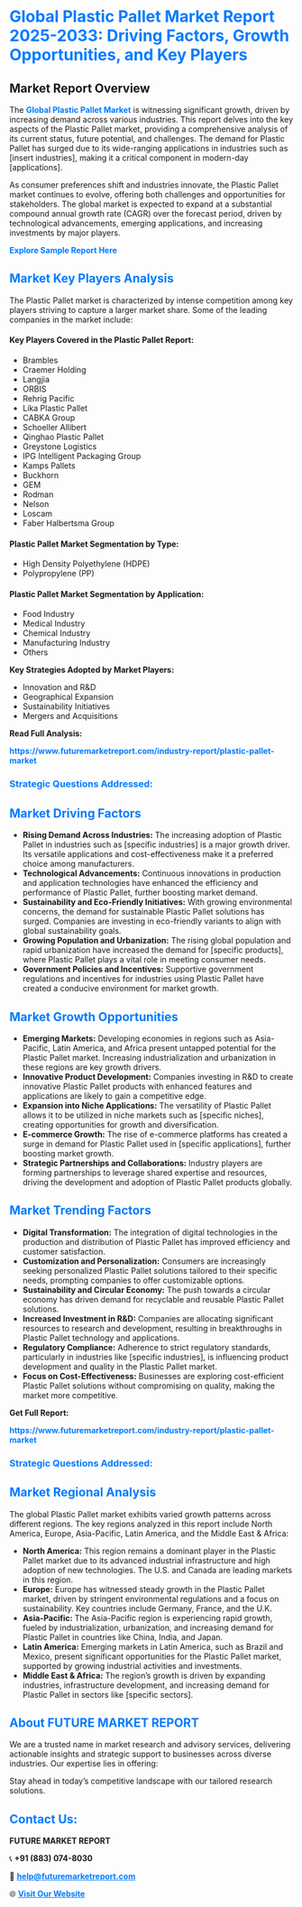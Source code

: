 <h1 style="color: #007BFF;">Global Plastic Pallet Market Report 2025-2033: Driving Factors, Growth Opportunities, and Key Players</h1>

<section id="overview">
<h2>Market Report Overview</h2>
<p>The <a href="https://www.futuremarketreport.com/industry-report/plastic-pallet-market" style="color: #007BFF; text-decoration: none;"><strong>Global Plastic Pallet Market</strong></a> is witnessing significant growth, driven by increasing demand across various industries. This report delves into the key aspects of the Plastic Pallet market, providing a comprehensive analysis of its current status, future potential, and challenges. The demand for Plastic Pallet has surged due to its wide-ranging applications in industries such as [insert industries], making it a critical component in modern-day [applications].</p>
<p>As consumer preferences shift and industries innovate, the Plastic Pallet market continues to evolve, offering both challenges and opportunities for stakeholders. The global market is expected to expand at a substantial compound annual growth rate (CAGR) over the forecast period, driven by technological advancements, emerging applications, and increasing investments by major players.</p>
</section>

<section id="overview">
<p><a href="https://www.futuremarketreport.com/request-sample/reportId=57173" style="color: #007BFF; text-decoration: none;"><strong>Explore Sample Report Here</strong></a></p>
</section>

<section id="key-players">
<h2 style="color: #007BFF;">Market Key Players Analysis</h2>
<p>The Plastic Pallet market is characterized by intense competition among key players striving to capture a larger market share. Some of the leading companies in the market include:</p>
<h4>Key Players Covered in the Plastic Pallet Report:</h4>
<ul><li>Brambles</li><li>Craemer Holding</li><li>Langjia</li><li>ORBIS</li><li>Rehrig Pacific</li><li>Lika Plastic Pallet</li><li>CABKA Group</li><li>Schoeller Allibert</li><li>Qinghao Plastic Pallet</li><li>Greystone Logistics</li><li>IPG Intelligent Packaging Group</li><li>Kamps Pallets</li><li>Buckhorn</li><li>GEM</li><li>Rodman</li><li>Nelson</li><li>Loscam</li><li>Faber Halbertsma Group</li></ul>
<h4>Plastic Pallet Market Segmentation by Type:</h4>
<ul><li>High Density Polyethylene (HDPE)</li><li>Polypropylene (PP)</li></ul>

<h4>Plastic Pallet Market Segmentation by Application:</h4>
<ul><li>Food Industry</li><li>Medical Industry</li><li>Chemical Industry</li><li>Manufacturing Industry</li><li>Others</li></ul>
<p><strong>Key Strategies Adopted by Market Players:</strong></p>
<ul>
<li>Innovation and R&D</li>
<li>Geographical Expansion</li>
<li>Sustainability Initiatives</li>
<li>Mergers and Acquisitions</li>
</ul>
</section>

<section>
<p><strong>Read Full Analysis: </strong></p><a href="https://www.futuremarketreport.com/industry-report/plastic-pallet-market" style="color: #007BFF; text-decoration: none;"><strong>https://www.futuremarketreport.com/industry-report/plastic-pallet-market</strong></a>
<h3 style="color: #007BFF;">Strategic Questions Addressed:</h3>
</section>

<section id="driving-factors">
<h2 style="color: #007BFF;">Market Driving Factors</h2>
<ul>
<li><strong>Rising Demand Across Industries:</strong> The increasing adoption of Plastic Pallet in industries such as [specific industries] is a major growth driver. Its versatile applications and cost-effectiveness make it a preferred choice among manufacturers.</li>
<li><strong>Technological Advancements:</strong> Continuous innovations in production and application technologies have enhanced the efficiency and performance of Plastic Pallet, further boosting market demand.</li>
<li><strong>Sustainability and Eco-Friendly Initiatives:</strong> With growing environmental concerns, the demand for sustainable Plastic Pallet solutions has surged. Companies are investing in eco-friendly variants to align with global sustainability goals.</li>
<li><strong>Growing Population and Urbanization:</strong> The rising global population and rapid urbanization have increased the demand for [specific products], where Plastic Pallet plays a vital role in meeting consumer needs.</li>
<li><strong>Government Policies and Incentives:</strong> Supportive government regulations and incentives for industries using Plastic Pallet have created a conducive environment for market growth.</li>
</ul>
</section>

<section id="growth-opportunities">
<h2 style="color: #007BFF;">Market Growth Opportunities</h2>
<ul>
<li><strong>Emerging Markets:</strong> Developing economies in regions such as Asia-Pacific, Latin America, and Africa present untapped potential for the Plastic Pallet market. Increasing industrialization and urbanization in these regions are key growth drivers.</li>
<li><strong>Innovative Product Development:</strong> Companies investing in R&D to create innovative Plastic Pallet products with enhanced features and applications are likely to gain a competitive edge.</li>
<li><strong>Expansion into Niche Applications:</strong> The versatility of Plastic Pallet allows it to be utilized in niche markets such as [specific niches], creating opportunities for growth and diversification.</li>
<li><strong>E-commerce Growth:</strong> The rise of e-commerce platforms has created a surge in demand for Plastic Pallet used in [specific applications], further boosting market growth.</li>
<li><strong>Strategic Partnerships and Collaborations:</strong> Industry players are forming partnerships to leverage shared expertise and resources, driving the development and adoption of Plastic Pallet products globally.</li>
</ul>
</section>

<section id="trending-factors">
<h2 style="color: #007BFF;">Market Trending Factors</h2>
<ul>
<li><strong>Digital Transformation:</strong> The integration of digital technologies in the production and distribution of Plastic Pallet has improved efficiency and customer satisfaction.</li>
<li><strong>Customization and Personalization:</strong> Consumers are increasingly seeking personalized Plastic Pallet solutions tailored to their specific needs, prompting companies to offer customizable options.</li>
<li><strong>Sustainability and Circular Economy:</strong> The push towards a circular economy has driven demand for recyclable and reusable Plastic Pallet solutions.</li>
<li><strong>Increased Investment in R&D:</strong> Companies are allocating significant resources to research and development, resulting in breakthroughs in Plastic Pallet technology and applications.</li>
<li><strong>Regulatory Compliance:</strong> Adherence to strict regulatory standards, particularly in industries like [specific industries], is influencing product development and quality in the Plastic Pallet market.</li>
<li><strong>Focus on Cost-Effectiveness:</strong> Businesses are exploring cost-efficient Plastic Pallet solutions without compromising on quality, making the market more competitive.</li>
</ul>
</section>

<section>
<p><strong>Get Full Report: </strong></p><a href="https://www.futuremarketreport.com/industry-report/plastic-pallet-market" style="color: #007BFF; text-decoration: none;"><strong>https://www.futuremarketreport.com/industry-report/plastic-pallet-market</strong></a>
<h3 style="color: #007BFF;">Strategic Questions Addressed:</h3>
</section>


<section id="regional-analysis">
<h2 style="color: #007BFF;">Market Regional Analysis</h2>
<p>The global Plastic Pallet market exhibits varied growth patterns across different regions. The key regions analyzed in this report include North America, Europe, Asia-Pacific, Latin America, and the Middle East & Africa:</p>
<ul>
<li><strong>North America:</strong> This region remains a dominant player in the Plastic Pallet market due to its advanced industrial infrastructure and high adoption of new technologies. The U.S. and Canada are leading markets in this region.</li>
<li><strong>Europe:</strong> Europe has witnessed steady growth in the Plastic Pallet market, driven by stringent environmental regulations and a focus on sustainability. Key countries include Germany, France, and the U.K.</li>
<li><strong>Asia-Pacific:</strong> The Asia-Pacific region is experiencing rapid growth, fueled by industrialization, urbanization, and increasing demand for Plastic Pallet in countries like China, India, and Japan.</li>
<li><strong>Latin America:</strong> Emerging markets in Latin America, such as Brazil and Mexico, present significant opportunities for the Plastic Pallet market, supported by growing industrial activities and investments.</li>
<li><strong>Middle East & Africa:</strong> The region’s growth is driven by expanding industries, infrastructure development, and increasing demand for Plastic Pallet in sectors like [specific sectors].</li>
</ul>
</section>

<footer>
<h2 style="color: #007BFF;">About FUTURE MARKET REPORT</h2>
<p>We are a trusted name in market research and advisory services, delivering actionable insights and strategic support to businesses across diverse industries. Our expertise lies in offering:</p>

<p>Stay ahead in today’s competitive landscape with our tailored research solutions.</p>

<h2 style="color: #007BFF;">Contact Us:</h2>
<p><strong>FUTURE MARKET REPORT</strong></p>
<p>📞 <strong>+91 (883) 074-8030</strong></p>
<p>📧 <strong><a href="mailto:help@futuremarketreport.com" style="color: #007BFF;">help@futuremarketreport.com</a></strong></p>
<p>🌐 <strong><a href="https://www.futuremarketreport.com/" style="color: #007BFF;">Visit Our Website</a></strong></p>
</footer>